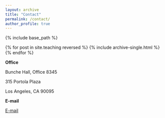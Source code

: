 ```yaml
---
layout: archive
title: "Contact"
permalink: /contact/
author_profile: true
---
```


{% include base_path %}

{% for post in site.teaching reversed %}
  {% include archive-single.html %}
{% endfor %}

**Office**

Bunche Hall, Office 8345 

315 Portola Plaza

Los Angeles, CA 90095

**E-mail**

[E-mail](mailto:rubens@econ.ucla.edu)
